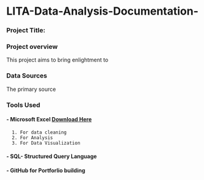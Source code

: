 # LITA-Data-Analysis-Documentation-

### Project Title: 

### Project overview
This project aims to bring enlightment to

### Data Sources
The primary source 

### Tools Used
#### - Microsoft Excel [Download Here](https://www.microsoft.com)
      1. For data cleaning
      2. For Analysis
      3. For Data Visualization 
#### - SQL- Structured Query Language 
#### - GitHub for Portforlio building 
